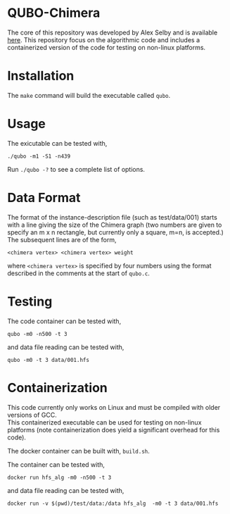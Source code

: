 QUBO-Chimera
============

The core of this repository was developed by Alex Selby and is available [here](https://github.com/alex1770/QUBO-Chimera).  This repository focus on the algorithmic code and includes a containerized version of the code for testing on non-linux platforms.


# Installation

The `make` command will build the executable called `qubo`.


# Usage

The exicutable can be tested with,
```
./qubo -m1 -S1 -n439
```
Run `./qubo -?` to see a complete list of options.


# Data Format

The format of the instance-description file (such as test/data/001) 
starts with a line giving the size of the Chimera graph (two numbers are given to specify an m x n
rectangle, but currently only a square, m=n, is accepted.)
The subsequent lines are of the form,
```
<chimera vertex> <chimera vertex> weight
```
where `<chimera vertex>` is specified by four numbers using the format described in the
comments at the start of `qubo.c`.


# Testing

The code container can be tested with,
```
qubo -m0 -n500 -t 3
```
and data file reading can be tested with,
```
qubo -m0 -t 3 data/001.hfs
```


# Containerization

This code currently only works on Linux and must be compiled with older versions of GCC.  
This containerized executable can be used for testing on non-linux platforms (note containerization does yield a significant overhead for this code).

The docker container can be built with, `build.sh`.  

The container can be tested with,
```
docker run hfs_alg -m0 -n500 -t 3
```
and data file reading can be tested with,
```
docker run -v $(pwd)/test/data:/data hfs_alg  -m0 -t 3 data/001.hfs
```


